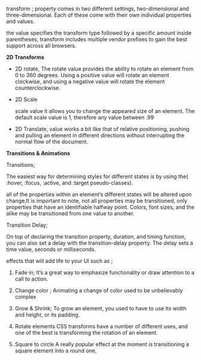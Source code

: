 transform ; 
property comes in two different settings, two-dimensional and three-dimensional. Each of these come with their own individual properties and values.
 
the value specifies the transform type followed by a specific amount inside parentheses, transform  includes multiple vendor prefixes to gain the best support across all browsers. 

**2D Transforms**
- 2D rotate,
The rotate value provides the ability to rotate an element from 0 to 360 degrees. Using a positive value will rotate an element clockwise, and using a negative value will rotate the element counterclockwise.

- 2D Scale 

  scale value it allows you to change the appeared size of an element. The default scale value is 1, therefore any value between .99

- 2D Translate,
value works a bit like that of relative positioning, pushing and pulling an element in different directions without interrupting the normal flow of the document.

**Transitions & Animations**

Transitions;

The easiest way for determining styles for different states is by using the( 
:hover, :focus, :active, and :target pseudo-classes).

all of the properties within an element’s different states will be altered upon change,It is important to note, not all properties may be transitioned, only properties that have an identifiable halfway point. Colors, font sizes, and the alike may be transitioned from one value to another.

Transition Delay;

On top of declaring the transition property, duration, and timing function, you can also set a delay with the transition-delay property. The delay sets a time value, seconds or milliseconds.

 effects that will add life to your UI such as  ;
1. Fade in;
 It’s a great way to emphasize functionality or draw attention to a call to action.

2. Change color ;
Animating a change of color used to be unbelievably complex

3. Grow & Shrink;
To grow an element, you used to have to use its width and height, or its padding.

4. Rotate elements
CSS transforms have a number of different uses, and one of the best is transforming the rotation of an element.

5. Square to circle
A really popular effect at the moment is transitioning a square element into a round one,